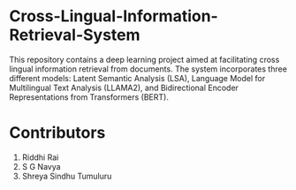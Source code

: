 # Cross-Lingual-Information-Retrieval-System
This repository contains a deep learning project aimed at facilitating cross lingual information retrieval from documents. The system incorporates three different models: Latent Semantic Analysis (LSA), Language Model for Multilingual Text Analysis (LLAMA2), and Bidirectional Encoder Representations from Transformers (BERT).

# Contributors
1. Riddhi Rai
2. S G Navya
3. Shreya Sindhu Tumuluru

